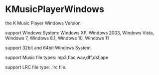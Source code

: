 # KMusicPlayerWindows
the K Music Player Windows Version

support Windows System: Windows XP, Windows 2003, Windows Vista, Windows 7, Windows 8.1, Windows 10, Windows 11

support 32bit and 64bit Windows System.

support Music file types: mp3,flac,wav,dff,dsf,ape

support LRC file type: .lrc file.
